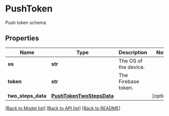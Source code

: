 # PushToken

Push token schema
## Properties
Name | Type | Description | Notes
------------ | ------------- | ------------- | -------------
**os** | **str** | The OS of the device. | 
**token** | **str** | The Firebase token. | 
**two_steps_data** | [**PushTokenTwoStepsData**](PushTokenTwoStepsData.md) |  | [optional] 

[[Back to Model list]](../README.md#documentation-for-models) [[Back to API list]](../README.md#documentation-for-api-endpoints) [[Back to README]](../README.md)


